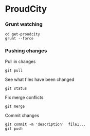 # ProudCity

### Grunt watching
```
cd get-proudcity
grunt --force

```

### Pushing changes
Pull in changes
```
git pull
```

See what files have been changed
```
git status
```

Fix merge conflicts
```
git merge
```


Commit changes
```
git commit -m 'description'  file1...
git push
```
